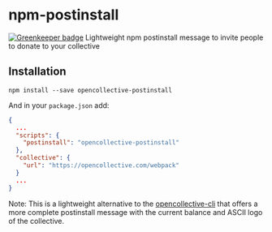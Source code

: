 # npm-postinstall

[![Greenkeeper badge](https://badges.greenkeeper.io/opencollective/opencollective-postinstall.svg)](https://greenkeeper.io/)
Lightweight npm postinstall message to invite people to donate to your collective

## Installation

```
npm install --save opencollective-postinstall
```

And in your `package.json` add: 

```json
{
  ...
  "scripts": {
    "postinstall": "opencollective-postinstall"
  },
  "collective": {
    "url": "https://opencollective.com/webpack"
  }
  ...
}
```

Note: This is a lightweight alternative to the [opencollective-cli](https://github.com/opencollective/opencollective-cli) that offers a more complete postinstall message with the current balance and ASCII logo of the collective.
